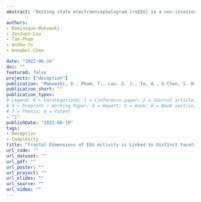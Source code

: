 ```yaml
---
abstract: "Resting state electroencephalogram (rsEEG) is a non-invasive and inexpensive measure of neural activity, with rest presenting a unique, individual-specific condition (i.e., situation-independent) for tapping into the spontaneous cognitive processes associated with the organized baseline state of the brain. Neuronal dynamics during rest (i.e., in the absence of any stimuli or task) has revealed interesting associations with psychopathological disorders (such as schizophrenia and depression), neurodegeneration, executive functioning, and even stable inter-individual differences in personality traits and intelligence et cetera. In recent years, EEG analysis has advanced beyond spectral analyses to include methods drawn from nonlinear dynamics to capture the complexity of the brain. While there is an abundance of studies studying rsEEG complexity in neuropathology in the pursuit of achieving better diagnostic outcomes, its correlates with the conscious experience of individuals in healthy populations still remain unclear. In this study, we attempt to examine the relationship between interindividual differences in EEG complexity and individuals' subjective experiences at rest."

authors:
- Dominique-Makowski
- ZenJuen-Lau
- Tam-Pham
- AnShu-Te
- Annabel-Chen

date: "2022-06-19"
doi: ""
featured: false
projects: ["deception"]
publication: 'Makowski, D., Pham, T., Lau, Z. J., Te, A., & Chen, S. H. A. (2022, June 19). Fractal Dimensions of EEG Activity is Linked to Distinct Facets of Resting-State Cognition [Poster presentation]. 28th Organization of Human Brain Mapping Annual Meeting.'
publication_short: ""
publication_types:
# Legend: 0 = Uncategorized; 1 = Conference paper; 2 = Journal article;
# 3 = Preprint / Working Paper; 4 = Report; 5 = Book; 6 = Book section;
# 7 = Thesis; 8 = Patent
- "1"
publishDate: "2022-06-19"
tags:
- Deception
- Complexity
title: "Fractal Dimensions of EEG Activity is Linked to Distinct Facets of Resting-State Cognition"
url_code: ""
url_dataset: ""
url_pdf: ""
url_poster: ""
url_project: ""
url_slides: ""
url_source: ""
url_video: ""
---
```

